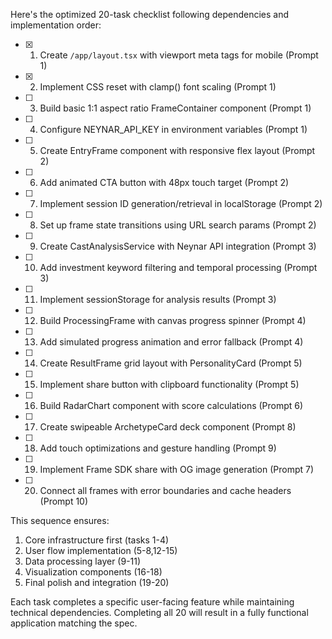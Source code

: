 Here's the optimized 20-task checklist following dependencies and implementation order:

- [x] 1. Create `/app/layout.tsx` with viewport meta tags for mobile (Prompt 1)
- [x] 2. Implement CSS reset with clamp() font scaling (Prompt 1)
- [ ] 3. Build basic 1:1 aspect ratio FrameContainer component (Prompt 1)
- [ ] 4. Configure NEYNAR_API_KEY in environment variables (Prompt 1)
- [ ] 5. Create EntryFrame component with responsive flex layout (Prompt 2)
- [ ] 6. Add animated CTA button with 48px touch target (Prompt 2)
- [ ] 7. Implement session ID generation/retrieval in localStorage (Prompt 2)
- [ ] 8. Set up frame state transitions using URL search params (Prompt 2)
- [ ] 9. Create CastAnalysisService with Neynar API integration (Prompt 3)
- [ ] 10. Add investment keyword filtering and temporal processing (Prompt 3)
- [ ] 11. Implement sessionStorage for analysis results (Prompt 3)
- [ ] 12. Build ProcessingFrame with canvas progress spinner (Prompt 4)
- [ ] 13. Add simulated progress animation and error fallback (Prompt 4)
- [ ] 14. Create ResultFrame grid layout with PersonalityCard (Prompt 5)
- [ ] 15. Implement share button with clipboard functionality (Prompt 5)
- [ ] 16. Build RadarChart component with score calculations (Prompt 6)
- [ ] 17. Create swipeable ArchetypeCard deck component (Prompt 8)
- [ ] 18. Add touch optimizations and gesture handling (Prompt 9)
- [ ] 19. Implement Frame SDK share with OG image generation (Prompt 7)
- [ ] 20. Connect all frames with error boundaries and cache headers (Prompt 10)

This sequence ensures:
1. Core infrastructure first (tasks 1-4)
2. User flow implementation (5-8,12-15)
3. Data processing layer (9-11)
4. Visualization components (16-18)
5. Final polish and integration (19-20)

Each task completes a specific user-facing feature while maintaining technical dependencies. Completing all 20 will result in a fully functional application matching the spec.

